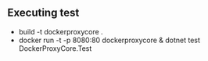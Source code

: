 ## Executing test 
- build -t dockerproxycore .
- docker run -t -p 8080:80 dockerproxycore & dotnet test DockerProxyCore.Test
